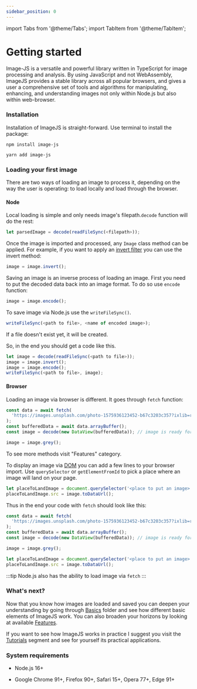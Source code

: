 ```yaml
---
sidebar_position: 0
---
```


import Tabs from '@theme/Tabs';
import TabItem from '@theme/TabItem';

# Getting started

Image-JS is a versatile and powerful library written in TypeScript for image processing and analysis. By using JavaScript and not WebAssembly, ImageJS provides a stable library across all popular browsers, and gives a user a comprehensive set of tools and algorithms for manipulating, enhancing, and understanding images not only within Node.js but also within web-browser.

### Installation

Installation of ImageJS is straight-forward. Use terminal to install the package:

<Tabs>
<TabItem value="npm" label="npm" default>

```
npm install image-js
```

</TabItem>
<TabItem value="yarn" label="yarn">

```
yarn add image-js
```

</TabItem>
</Tabs>

### Loading your first image

There are two ways of loading an image to process it, depending on the way the user is operating: to load locally and load through the browser.

#### Node

Local loading is simple and only needs image's filepath.`decode` function will do the rest:

```ts
let parsedImage = decode(readFileSync(<filepath>));
```

Once the image is imported and processed, any `Image` class method can be applied. For example, if you want to apply an [invert filter](/Features/Filters/Invert.md 'internal link on invert filter') you can use the invert method:

```ts
image = image.invert();
```

Saving an image is an inverse process of loading an image.
First you need to put the decoded data back into an image format. To do so use `encode` function:

```ts
image = image.encode();
```

To save image via Node.js use the `writeFileSync()`.

```ts
writeFileSync(<path to file>, <name of encoded image>);
```

If a file doesn't exist yet, it will be created.

So, in the end you should get a code like this.

```ts
let image = decode(readFileSync(<path to file>));
image = image.invert();
image = image.encode();
writeFileSync(<path to file>, image);
```

#### Browser

Loading an image via browser is different. It goes through `fetch` function:

```ts
const data = await fetch(
  'https://images.unsplash.com/photo-1575936123452-b67c3203c357?ixlib=rb-4.0.3&ixid=M3wxMjA3fDB8MHxwaG90by1wYWdlfHx8fGVufDB8fHx8fA%3D%3D&auto=format&fit=crop&w=2070&q=80',
);
const bufferedData = await data.arrayBuffer();
const image = decode(new DataView(bufferedData)); // image is ready for usage

image = image.grey();
```

To see more methods visit "Features" category.

To display an image via [DOM](https://en.wikipedia.org/wiki/Document_Object_Model 'wikipedia link on dom') you can add a few lines to your browser import.
Use `querySelector` or `getElementFromId` to pick a place where an image will land on your page.

```ts
let placeToLandImage = document.querySelector('<place to put an image>');
placeToLandImage.src = image.toDataUrl();
```

Thus in the end your code with `fetch` should look like this:

```ts
const data = await fetch(
  'https://images.unsplash.com/photo-1575936123452-b67c3203c357?ixlib=rb-4.0.3&ixid=M3wxMjA3fDB8MHxwaG90by1wYWdlfHx8fGVufDB8fHx8fA%3D%3D&auto=format&fit=crop&w=2070&q=80',
);
const bufferedData = await data.arrayBuffer();
const image = decode(new DataView(bufferedData)); // image is ready for usage

image = image.grey();

let placeToLandImage = document.querySelector('<place to put an image>');
placeToLandImage.src = image.toDataUrl();
```

:::tip
Node.js also has the ability to load image via `fetch`
:::

### What's next?

Now that you know how images are loaded and saved you can deepen your understanding by going through [Basics](./Basics 'internal link on basics') folder and see how different basic elements of ImageJS work. You can also broaden your horizons by looking at available [Features](./Features 'internal link on features').

If you want to see how ImageJS works in practice I suggest you visit the [Tutorials](./Tutorials 'internal link on tutorial') segment and see for yourself its practical applications.

### System requirements

- Node.js 16+

- Google Chrome 91+, Firefox 90+, Safari 15+, Opera 77+, Edge 91+
